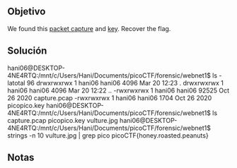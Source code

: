 ## Objetivo
We found this [packet capture](https://jupiter.challenges.picoctf.org/static/fbf98e695555a2a48fe42c9a245de376/capture.pcap) and [key](https://jupiter.challenges.picoctf.org/static/fbf98e695555a2a48fe42c9a245de376/picopico.key). Recover the flag.

## Solución
hani06@DESKTOP-4NE4RTQ:/mnt/c/Users/Hani/Documents/picoCTF/forensic/webnet1$ ls -latotal 96
drwxrwxrwx 1 hani06 hani06  4096 Mar 20 12:23 .
drwxrwxrwx 1 hani06 hani06  4096 Mar 20 12:22 ..
-rwxrwxrwx 1 hani06 hani06 92525 Oct 26  2020 capture.pcap
-rwxrwxrwx 1 hani06 hani06  1704 Oct 26  2020 picopico.key
hani06@DESKTOP-4NE4RTQ:/mnt/c/Users/Hani/Documents/picoCTF/forensic/webnet1$ ls
capture.pcap  picopico.key  vulture.jpg
hani06@DESKTOP-4NE4RTQ:/mnt/c/Users/Hani/Documents/picoCTF/forensic/webnet1$ strings -n 10 vulture.jpg | grep pico
picoCTF{honey.roasted.peanuts}


## Notas
